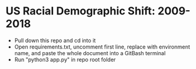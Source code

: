 # US Racial Demographic Shift: 2009-2018

- Pull down this repo and cd into it
- Open requirements.txt, uncomment first line, replace <env> with environment name, and paste the whole document into a GitBash terminal
- Run "python3 app.py" in repo root folder